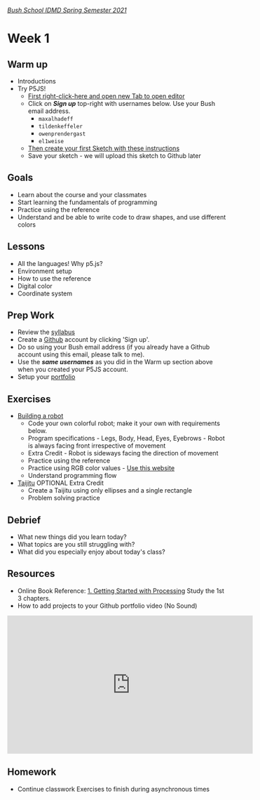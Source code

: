 [_Bush School IDMD Spring Semester 2021_](https://chandrunarayan.github.io/idmd/)

# Week 1


## Warm up
* Introductions
* Try P5JS!
  * [First right-click-here and open new Tab to open editor](https://editor.p5js.org)
  * Click on ___Sign up___ top-right with usernames below. Use your Bush email address.
     * `maxalhadeff`
     * `tildenkeffeler`
     * `owenprendergast`
     * `el1weise`  
  * [Then create your first Sketch with these instructions](https://p5js.org/get-started/#sketch)
  * Save your sketch - we will upload this sketch to Github later

## Goals
* Learn about the course and your classmates
* Start learning the fundamentals of programming
* Practice using the reference
* Understand and be able to write code to draw shapes, and use different colors

## Lessons
* All the languages! Why p5.js?
* Environment setup
* How to use the reference
* Digital color
* Coordinate system

## Prep Work
* Review the [syllabus](../../syllabus.md)
* Create a [Github](https://github.com/) account by clicking 'Sign up'.
* Do so using your Bush email address (if you already have a Github account using this email, please talk to me).
* Use the ***same usernames*** as you did in the Warm up section above when you created your P5JS account.
* Setup your [portfolio](portfolio.md)

## Exercises
* [Building a robot](exercises/robot.md) 
  * Code your own colorful robot; make it your own with requirements below.
  * Program specifications - Legs, Body, Head, Eyes, Eyebrows - Robot is always facing front irrespective of movement
  * Extra Credit - Robot is sideways facing the direction of movement
  * Practice using the reference
  * Practice using RGB color values - [Use this website](https://image-color.com)
  * Understand programming flow
* [Taijitu](exercises/taijitu.md) OPTIONAL Extra Credit  
  * Create a Taijitu using only ellipses and a single rectangle
  * Problem solving practice

## Debrief
* What new things did you learn today?
* What topics are you still struggling with?
* What did you especially enjoy about today's class?

## Resources
* Online Book Reference: [1. Getting Started with Processing](https://drive.google.com/file/d/18kfdShfj79ISxFTn-iw1ahFTtuFY-KF9/view?usp=sharing) Study the 1st 3 chapters.
* How to add projects to your Github portfolio video (No Sound)
<iframe width="560" height="315" src="https://www.youtube.com/embed/fQ99-XExRpk" frameborder="0" allow="accelerometer; autoplay; clipboard-write; encrypted-media; gyroscope; picture-in-picture" allowfullscreen></iframe>

## Homework
* Continue classwork Exercises to finish during asynchronous times